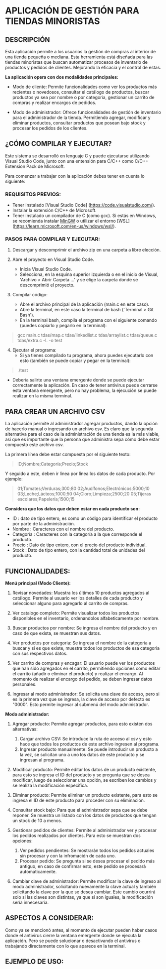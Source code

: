
# APLICACIÓN DE GESTIÓN PARA TIENDAS MINORISTAS


## DESCRIPCIÓN
Esta aplicación permite a los usuarios la gestión de compras al interior de una tienda pequeña o mediana. Esta herramienta está diseñada para las tiendas minoristas que buscan automatizar procesos de inventario de productos y pedidos de clientes. Mejorando la eficacia y el control de estas.

**La aplicación opera con dos modalidades principales:**

- Modo de cliente: Permite funcionalidades como ver los productos más recientes o novedosos, consultar el catálogo de productos, buscar productos ya sea por nombre o por categoría, gestionar un carrito de compras y realizar encargos de pedidos.

- Modo de administrador: Ofrece funcionalidades de gestión de inventario para el administrador de la tienda. Permitiendo agregar, modificar y eliminar productos, consultar productos que posean bajo stock y procesar los pedidos de los clientes.


## ¿CÓMO COMPILAR Y EJECUTAR?
Este sistema se desarrolló en lenguaje C y puede ejecutarse utilizando Visual Studio Code, junto con una entensión para C/C++ como C/C++ Extension Pack de Microsoft.

Para comenzar a trabajar con la aplicación debes tener en cuenta lo siguiente:

### REQUISITOS PREVIOS:
- Tener instalado [Visual Studio Code] (https://code.visualstudio.com/).
- Instalar la extensión C/C++ de Microsoft.
- Tener instalado un compilador de C (como gcc). Si estás en Windows, se recomienda instalar [MinGW](https://www.mingw-w64.org/) o utilizar el entorno [WSL] (https://learn.microsoft.com/en-us/windows/wsl/).


### PASOS PARA COMPILAR Y EJECUTAR:
1. Descargar y descomprimir el archivo zip en una carpeta a libre elección.

2. Abre el proyecto en Visual Studio Code.
    - Inicia Visual Studio Code.
    - Selecciona, en la esquina superior izquierda o en el inicio de Visual, 'Archivo > Abrir Carpeta ...' y se elige la carpeta donde se descomprimió el proyecto.

3. Compilar código:
    - Abre el archivo principal de la aplicación (main.c en este caso).
    - Abre la terminal, en este caso la terminal de bash ('Terminal > Git Bash').
    - En la terminal bash, compila el programa con el siguiente comando (puedes copiarlo y pegarlo en la terminal):

>gcc main.c tdas/map.c tdas/linkedlist.c tdas/arraylist.c tdas/queue.c tdas/extra.c -I. -o test

4. Ejecutar el programa:
    - Si ya tienes compilado tu programa, ahora puedes ejecutarlo con esto (también se puede copiar y pegar en la terminal):

>./test

- Debería salirte una ventana emergente donde se puede ejecutar correctamente la aplicación. En caso de tener antivirus puede cerrarse esta ventana emergente, pero no hay problema, la ejecución se puede realizar en la misma terminal.

## PARA CREAR UN ARCHIVO CSV
La aplicación permite al administrador agregar productos, dando la opción de hacerlo manual o ingresando un archivo csv. Es claro que la segunda alternativa para el caso de la administración de una tienda es la más viable, asi que es importante que la persona que administra sepa cómo debe estar compuesto este archivo csv. 

La primera línea debe estar compuesta por el siguiente texto:

>ID;Nombre;Categoría;Precio;Stock

Y seguido a este, deben ir línea por línea los datos de cada producto. Por ejemplo:

>01;Tomates;Verduras;300;80
>02;Audífonos;Electrónicos;5000;10
>03;Leche;Lácteos;1000;50
>04;Cloro;Limpieza;2500;20
>05;Tijeras escolares;Papelería;1500;15

**Considera que los datos que deben estar en cada producto son:**

- ID : dato de tipo entero, es como un código para identificar el producto por parte de la administración.
- Nombre : Caracteres con el nombre del producto.
- Categoría : Caracteres con la categoría a la que corresponde el producto.
- Precio : Dato de tipo entero, con el precio del producto individual.
- Stock : Dato de tipo entero, con la cantidad total de unidades del producto.


## FUNCIONALIDADES:
**Menú principal (Modo Cliente):**
1. Revisar novedades: Muestra los últimos 10 productos agregados al catálogo. Permite al usuario ver los detalles de cada producto y seleccionar alguno para agregarlo al carrito de compras.

2. Ver catalogo completo: Permite visualizar todos los productos disponibles en el inventario, ordenandolos alfabeticamente por nombre.

3. Buscar productos por nombre: Se ingresa el nombre del producto y en caso de que exista, se muestran sus datos.

4. Ver productos por categoria: Se ingresa el nombre de la categoria a buscar y si es que existe, muestra todos los productos de esa categoria con sus respectivos datos.

5. Ver carrito de compras y encagar: El usuario puede ver los productos que han sido agregados en el carrito, permitiendo opciones como editar el carrito (añadir o eliminar el producto) y realizar el encargo. Al momento de realizar el encargo del pedido, se deben ingresar datos personales.

6. Ingresar al modo administrador: Se solicita una clave de acceso, pero si es la primera vez que se ingresa, la clave de acceso por defecto es "0000". Esto permite ingresar al submenú del modo administrador.

**Modo administrador:**
1. Agregar producto: Permite agregar productos, para esto existen dos alternativas:
    1) Cargar archivo CSV: Se introduce la ruta de acceso al csv y esto hace que todos los productos de este archivo ingresen al programa.
    2) Ingresar producto manualmente: Se puede introducir un producto a la vez, se solicitan uno a uno los datos de este producto y se ingresan al programa.

2. Modificar producto: Permite editar los datos de un producto existente, para esto se ingresa el ID del producto y se pregunta que se desea modificar, luego de seleccionar una opción, se escriben los cambios y se realiza la modificación especifica.

3. Eliminar producto: Permite eliminar un producto existente, para esto se ingresa el ID de este producto para proceder con su eliminación.

4. Consultar stock bajo: Para que el administrador sepa que se debe reponer. Se muestra un listado con los datos de productos que tengan un stock de 10 a menos.

5. Gestionar pedidos de clientes: Permite al administrador ver y procesar los pedidos realizados por clientes. Para esto se muestran dos opciones:
    1) Ver pedidos pendientes: Se mostrarán todos los pedidos actuales sin procesar y con la infromación de cada uno.
    2) Procesar pedido: Se pregunta si se desea procesar el pedido más antiguo, en caso de confirmar esto, este pedido se procesará automaticamente.

6. Cambiar clave de administrador: Permite modificar la clave de ingreso al modo administrador, solicitando nuevamente la clave actual y también solicitando la clave por la que se desea cambiar. Este cambio ocurrirá solo si las claves son distintas, ya que si son iguales, la modificación sería innecesaria.


## ASPECTOS A CONSIDERAR:

Como ya se mencionó antes, al momento de ejecutar pueden haber casos donde el antivirus cierre la ventana emergente donde se ejecuta la aplicación. Pero se puede solucionar o desactivando el antivirus o trabajando directamente con lo que aparece en la terminal.


## EJEMPLO DE USO:


